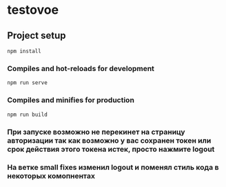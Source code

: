 # testovoe

## Project setup
```
npm install
```

### Compiles and hot-reloads for development
```
npm run serve
```

### Compiles and minifies for production
```
npm run build
```

### При запуске возможно не перекинет на страницу авторизации так как возможно у вас сохранен токен или срок действия этого токена истек, просто нажмите logout
### На ветке small fixes изменил logout и поменял стиль кода в некоторых комопнентах
